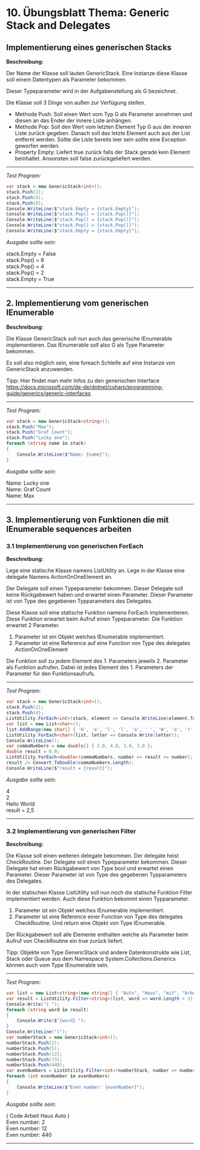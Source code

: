 # 10. Übungsblatt Thema: Generic Stack and Delegates

## Implementierung eines generischen Stacks

**Beschreibung:**

Der Name der Klasse soll lauten GenericStack. Eine Instanze diese Klasse soll 
einem Datentypen als Parameter bekommen.

Dieser Typeparameter wird in der Aufgabenstellung als G bezeichnet.

Die Klasse soll 3 Dinge von außen zur Verfügung stellen.

- Methode Push: Soll einen Wert vom Typ G als Parameter annehmen und diesen an das Ender der innere Liste anhängen.
- Methode Pop: Soll den Wert vom letzten Element Typ G aus der inneren Liste zurück gegeben. Danach soll das letzte Element auch aus der List entfernt werden. Sollte die Liste bereits leer sein sollte eine Exception geworfen werden.
- Property Empty: Liefert true zurück falls der Stack gerade kein Element beinhaltet. Ansonsten soll false zurückgeliefert werden.

---

*Test Program:*

```C#
var stack = new GenericStack<int>();
stack.Push(2);
stack.Push(4);
stack.Push(8);
Console.WriteLine($"stack.Empty = {stack.Empty}");
Console.WriteLine($"stack.Pop() = {stack.Pop()}");
Console.WriteLine($"stack.Pop() = {stack.Pop()}");
Console.WriteLine($"stack.Pop() = {stack.Pop()}");
Console.WriteLine($"stack.Empty = {stack.Empty}");
```

*Ausgabe sollte sein:*

stack.Empty = False \
stack.Pop() = 8 \
stack.Pop() = 4 \
stack.Pop() = 2 \
stack.Empty = True

---

<div class="page-break"></div>


## 2. Implementierung vom generischen IEnumerable

**Beschreibung:**

Die Klasse GenericStack soll nun auch das generische IEnumerable implementieren.
Das IEnumerable soll also G als Type Parameter bekommen.

Es soll also möglich sein, eine foreach Schleife auf eine Instanze von GenericStack anzuwenden.

Tipp: Hier findet man mehr Infos zu den generischen Interface 
https://docs.microsoft.com/de-de/dotnet/csharp/programming-guide/generics/generic-interfaces


---

*Test Program:*

```C#
var stack = new GenericStack<string>();
stack.Push("Max");
stack.Push("Graf Count");
stack.Push("Lucky one");
foreach (string name in stack)
{
    Console.WriteLine($"Name: {name}");
}
```

*Ausgabe sollte sein:*

Name: Lucky one\
Name: Graf Count\
Name: Max

---

<div class="page-break"></div>


## 3. Implementierung von Funktionen die mit IEnumerable sequences arbeiten

### 3.1 Implementierung von generischen ForEach

**Beschreibung:**

Lege eine statische Klasse namens ListUtility an.
Lege in der Klasse eine delegate Namens ActionOnOneElement an.

Der Delegate soll einen Typeparameter bekommen.
Dieser Delegate soll keine Rückgabewert haben und erwartet einen Parameter.
Dieser Parameter ist von Type des gegebenen Typparameters des Delegates.

Diese Klasse soll eine statische Funktion namens ForEach implementieren.
Diese Funktion erwartet beim Aufruf einen Typeparameter. 
Die Funktion erwartet 2 Parameter.

1. Parameter ist ein Objekt welches IEnumerable<G> implementiert.
2. Parameter ist eine Reference auf eine Function von Type des delegates ActionOnOneElement

Die Funktion soll zu jedem Element des 1. Parameters jeweils 2. Parameter als Funktion aufrufen.
Dabei ist jedes Element des 1. Parameters der Parameter für den Funktionsaufrufs.

---

*Test Program:*

```C#
var stack = new GenericStack<int>();
stack.Push(2);
stack.Push(4);
ListUtility.ForEach<int>(stack, element => Console.WriteLine(element.ToString()));
var list = new List<char>();
list.AddRange(new char[] { 'H', 'e', 'l', 'l', 'o', ' ', 'W', 'o', 'r', 'l', 'd' });
ListUtility.ForEach<char>(list, letter => Console.Write(letter));
Console.WriteLine();
var commaNumbers = new double[] { 2.0, 4.0, 1.0, 3.0 };
double result = 0.0;
ListUtility.ForEach<double>(commaNumbers, number => result += number);
result /= Convert.ToDouble(commaNumbers.Length);
Console.WriteLine($"result = {result}");
```

*Ausgabe sollte sein:*

4\
2\
Hello World\
result = 2,5

---

<div class="page-break"></div>


### 3.2 Implementierung von generischen Filter 

**Beschreibung:**

Die Klasse soll einen weiteren delegate bekommen. Der delegate heist CheckRoutine.
Der Delegate soll einen Typeparameter bekommen.
Dieser Delegate hat einen Rückgabewert von Type bool und erwartet einen Parameter.
Dieser Parameter ist von Type des gegebenen Typparameters des Delegates.

In der statischen Klasse ListUtility soll nun noch die statische Funktion Filter implementiert werden.
Auch diese Funktion bekommt einen Typparameter.

1. Parameter ist ein Objekt welches IEnumerable<G> implementiert.
2. Parameter ist eine Reference einer Function von Type des delegates CheckRoutine. Und return eine Objekt von Type IEnumerable<G>.

Der Rückgabewert soll alle Elemente enthalten welche als Parameter beim Aufruf von CheckRoutine ein true zurück liefert.

Tipp: Objekte von Type GenericStack<G> und andere Datenkonstrukte wie List<T>, Stack<T> oder Queue<T> aus dem Namespace System.Collections.Generics
können auch vom Type IEnumerable<G> sein.

---

*Test Program:*

```C#
var list = new List<string>(new string[] { "Auto", "Haus", "mit", "Arbeit", "Code", "Abs", "ab" });
var result = ListUtility.Filter<string>(list, word => word.Length > 3);
Console.Write("( ");
foreach (string word in result)
{
    Console.Write($"{word} ");
}
Console.WriteLine(")");
var numberStack = new GenericStack<int>();
numberStack.Push(2);
numberStack.Push(5);
numberStack.Push(12);
numberStack.Push(73);
numberStack.Push(440);
var evenNumbers = ListUtility.Filter<int>(numberStack, number => number % 2 == 0);
foreach (int evenNumber in evenNumbers)
{
    Console.WriteLine($"Even number: {evenNumber}");        
}
```

*Ausgabe sollte sein:*

( Code Arbeit Haus Auto ) \
Even number: 2 \
Even number: 12 \
Even number: 440

---

<div class="page-break"></div>

